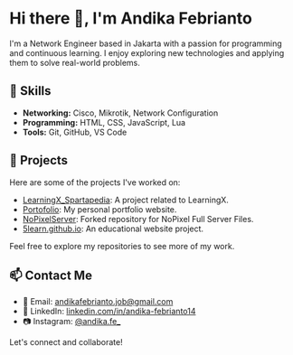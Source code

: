 # Hi there 👋, I'm Andika Febrianto

I'm a Network Engineer based in Jakarta with a passion for programming and continuous learning. I enjoy exploring new technologies and applying them to solve real-world problems.

## 🔧 Skills

- **Networking:** Cisco, Mikrotik, Network Configuration
- **Programming:** HTML, CSS, JavaScript, Lua
- **Tools:** Git, GitHub, VS Code

## 📂 Projects

Here are some of the projects I've worked on:

- [LearningX_Spartapedia](https://github.com/AndikaFebrianto14/LearningX_Spartapedia): A project related to LearningX.
- [Portofolio](https://github.com/AndikaFebrianto14/portofolio): My personal portfolio website.
- [NoPixelServer](https://github.com/AndikaFebrianto14/NoPixelServer): Forked repository for NoPixel Full Server Files.
- [5learn.github.io](https://github.com/AndikaFebrianto14/5learn.github.io): An educational website project.

Feel free to explore my repositories to see more of my work.

## 📫 Contact Me

- 📧 Email: [andikafebrianto.job@gmail.com](mailto:andikafebrianto.job@gmail.com)
- 💼 LinkedIn: [linkedin.com/in/andika-febrianto14](https://linkedin.com/in/andika-febrianto14)
- 📷 Instagram: [@andika.fe_](https://instagram.com/andika.fe_)

Let's connect and collaborate!
